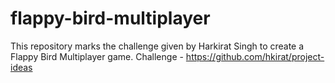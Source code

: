 # flappy-bird-multiplayer
This repository marks the challenge given by Harkirat Singh to create a Flappy Bird Multiplayer game. Challenge - https://github.com/hkirat/project-ideas
